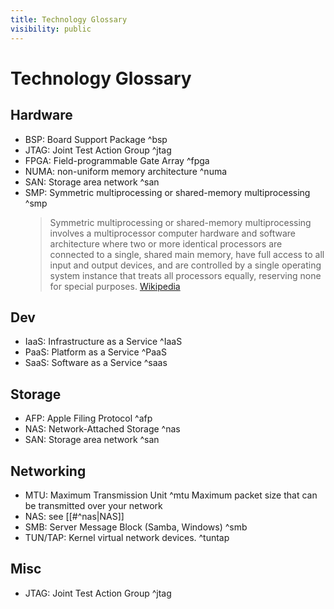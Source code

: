 ```yaml
---
title: Technology Glossary
visibility: public
---
```

# Technology Glossary

## Hardware

- BSP: Board Support Package ^bsp
- JTAG: Joint Test Action Group ^jtag
- FPGA: Field-programmable Gate Array ^fpga
- NUMA: non-uniform memory architecture ^numa
- SAN: Storage area network ^san
- SMP: Symmetric multiprocessing or shared-memory multiprocessing ^smp
    > Symmetric multiprocessing or shared-memory multiprocessing involves a multiprocessor computer hardware and software architecture where two or more identical processors are connected to a single, shared main memory, have full access to all input and output devices, and are controlled by a single operating system instance that treats all processors equally, reserving none for special purposes. [Wikipedia](https://en.wikipedia.org/wiki/Symmetric_multiprocessing)

## Dev

- IaaS: Infrastructure as a Service ^IaaS
- PaaS: Platform as a Service ^PaaS
- SaaS: Software as a Service ^saas

## Storage

- AFP: Apple Filing Protocol ^afp
- NAS: Network-Attached Storage ^nas
- SAN: Storage area network ^san

## Networking

- MTU: Maximum Transmission Unit ^mtu
  Maximum packet size that can be transmitted over your network 
- NAS: see [[#^nas|NAS]]
- SMB: Server Message Block (Samba, Windows) ^smb
- TUN/TAP: Kernel virtual network devices. ^tuntap

## Misc

- JTAG: Joint Test Action Group ^jtag
